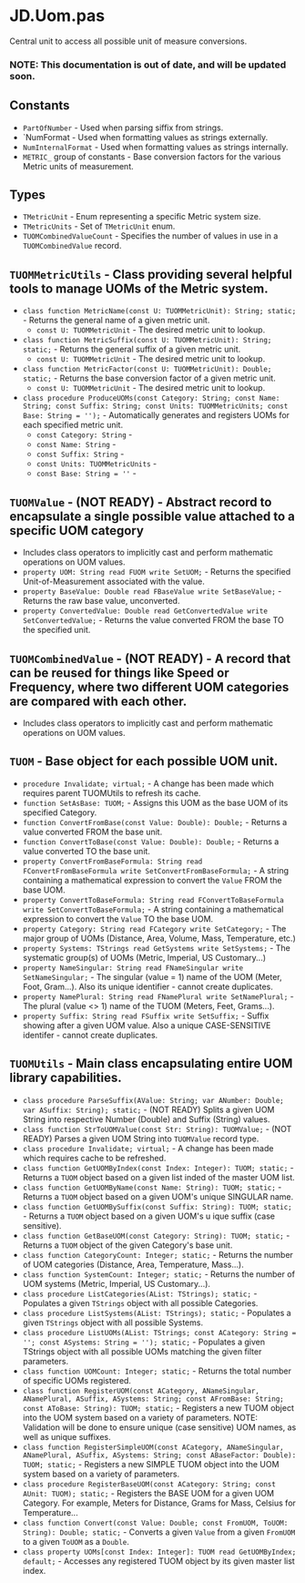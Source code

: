 # JD.Uom.pas

Central unit to access all possible unit of measure conversions.

### NOTE: This documentation is out of date, and will be updated soon.

## Constants

- `PartOfNumber` - Used when parsing siffix from strings.
- `NumFormat - Used when formatting values as strings externally.
- `NumInternalFormat` - Used when formatting values as strings internally.
- `METRIC_` group of constants - Base conversion factors for the various Metric units of measurement.

## Types

- `TMetricUnit` - Enum representing a specific Metric system size.
- `TMetricUnits` - Set of `TMetricUnit` enum.
- `TUOMCombinedValueCount` - Specifies the number of values in use in a `TUOMCombinedValue` record.

## `TUOMMetricUtils` - Class providing several helpful tools to manage UOMs of the Metric system.

- `class function MetricName(const U: TUOMMetricUnit): String; static;` - Returns the general name of a given metric unit.
  - `const U: TUOMMetricUnit` - The desired metric unit to lookup.
- `class function MetricSuffix(const U: TUOMMetricUnit): String; static;` - Returns the general suffix of a given metric unit.
  - `const U: TUOMMetricUnit` - The desired metric unit to lookup.
- `class function MetricFactor(const U: TUOMMetricUnit): Double; static;` - Returns the base conversion factor of a given metric unit.
  - `const U: TUOMMetricUnit` - The desired metric unit to lookup.
- `class procedure ProduceUOMs(const Category: String; const Name: String; const Suffix: String; const Units: TUOMMetricUnits; const Base: String = '');` - Automatically generates and registers UOMs for each specified metric unit.
  - `const Category: String` - 
  - `const Name: String` - 
  - `const Suffix: String` - 
  - `const Units: TUOMMetricUnits` - 
  - `const Base: String = ''` - 

## `TUOMValue` - **(NOT READY)** - Abstract record to encapsulate a single possible value attached to a specific UOM category

- Includes class operators to implicitly cast and perform mathematic operations on UOM values.
- `property UOM: String read FUOM write SetUOM;` - Returns the specified Unit-of-Measurement associated with the value.
- `property BaseValue: Double read FBaseValue write SetBaseValue;` - Returns the raw base value, unconverted.
- `property ConvertedValue: Double read GetConvertedValue write SetConvertedValue;` - Returns the value converted FROM the base TO the specified unit.

## `TUOMCombinedValue` - **(NOT READY)** - A record that can be reused for things like Speed or Frequency, where two different UOM categories are compared with each other.

- Includes class operators to implicitly cast and perform mathematic operations on UOM values.

## `TUOM` - Base object for each possible UOM unit.

- `procedure Invalidate; virtual;` - A change has been made which requires parent TUOMUtils to refresh its cache.
- `function SetAsBase: TUOM;` - Assigns this UOM as the base UOM of its specified Category.
- `function ConvertFromBase(const Value: Double): Double;` - Returns a value converted FROM the base unit.
- `function ConvertToBase(const Value: Double): Double;` - Returns a value converted TO the base unit.
- `property ConvertFromBaseFormula: String read FConvertFromBaseFormula write SetConvertFromBaseFormula;` - A string containing a mathematical expression to convert the `Value` FROM the base UOM.
- `property ConvertToBaseFormula: String read FConvertToBaseFormula write SetConvertToBaseFormula;` - A string containing a mathematical expression to convert the `Value` TO the base UOM.
- `property Category: String read FCategory write SetCategory;` - The major group of UOMs (Distance, Area, Volume, Mass, Temperature, etc.)
- `property Systems: TStrings read GetSystems write SetSystems;` - The systematic group(s) of UOMs (Metric, Imperial, US Customary...)
- `property NameSingular: String read FNameSingular write SetNameSingular;` - The singular (value = 1) name of the UOM (Meter, Foot, Gram...). Also its unique identifier - cannot create duplicates.
- `property NamePlural: String read FNamePlural write SetNamePlural;` - The plural (value <> 1) name of the TUOM (Meters, Feet, Grams...).
- `property Suffix: String read FSuffix write SetSuffix;` - Suffix showing after a given UOM value. Also a unique CASE-SENSITIVE identifer - cannot create duplicates.

## `TUOMUtils` - Main class encapsulating entire UOM library capabilities.

- `class procedure ParseSuffix(AValue: String; var ANumber: Double; var ASuffix: String); static;` - (NOT READY) Splits a given UOM String into respective Number (Double) and Suffix (String) values.
- `class function StrToUOMValue(const Str: String): TUOMValue;` - (NOT READY) Parses a given UOM String into `TUOMValue` record type.
- `class procedure Invalidate; virtual;` - A change has been made which requires cache to be refreshed.
- `class function GetUOMByIndex(const Index: Integer): TUOM; static;` - Returns a `TUOM` object based on a given list inded of the master UOM list.
- `class function GetUOMByName(const Name: String): TUOM; static;` - Returns a `TUOM` object based on a given UOM's unique SINGULAR name.
- `class function GetUOMBySuffix(const Suffix: String): TUOM; static;` - Returns a `TUOM` object based on a given UOM's u ique suffix (case sensitive).
- `class function GetBaseUOM(const Category: String): TUOM; static;` - Returns a `TUOM` object of the given Category's base unit.
- `class function CategoryCount: Integer; static;` - Returns the number of UOM categories (Distance, Area, Temperature, Mass...).
- `class function SystemCount: Integer; static;` - Returns the number of UOM systems (Metric, Imperial, US Customary...).
- `class procedure ListCategories(AList: TStrings); static;` - Populates a given `TStrings` object with all possible Categories.
- `class procedure ListSystems(AList: TStrings); static;` - Populates a given `TStrings` object with all possible Systems.
- `class procedure ListUOMs(AList: TStrings; const ACategory: String = ''; const ASystems: String = ''); static;` - Populates a given TStrings object with all possible UOMs matching the given filter parameters.
- `class function UOMCount: Integer; static;` - Returns the total number of specific UOMs registered.
- `class function RegisterUOM(const ACategory, ANameSingular, ANamePlural, ASuffix, ASystems: String; const AFromBase: String; const AToBase: String): TUOM; static;` - Registers a new TUOM object into the UOM system based on a variety of parameters. NOTE: Validation will be done to ensure unique (case sensitive) UOM names, as well as unique suffixes.
- `class function RegisterSimpleUOM(const ACategory, ANameSingular, ANamePlural, ASuffix, ASystems: String; const ABaseFactor: Double): TUOM; static;` - Registers a new SIMPLE TUOM object into the UOM system based on a variety of parameters.
- `class procedure RegisterBaseUOM(const ACategory: String; const AUnit: TUOM); static;` - Registers the BASE UOM for a given UOM Category. For example, Meters for Distance, Grams for Mass, Celsius for Temperature...
- `class function Convert(const Value: Double; const FromUOM, ToUOM: String): Double; static;` - Converts a given `Value` from a given `FromUOM` to a given `ToUOM` as a `Double`.
- `class property UOMs[const Index: Integer]: TUOM read GetUOMByIndex; default;` - Accesses any registered TUOM object by its given master list index.

